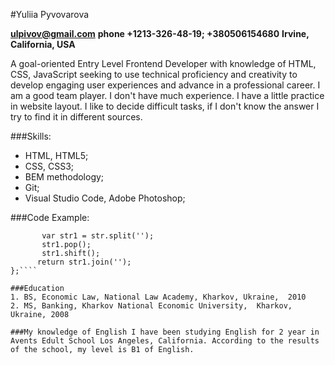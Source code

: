 #Yuliia Pyvovarova

**ulpivov@gmail.com**
**phone +1213-326-48-19; +380506154680**
**Irvine, California, USA**

A goal-oriented Entry Level Frontend Developer with knowledge of HTML, CSS, JavaScript seeking to use technical proficiency and creativity to develop engaging user experiences and advance in a professional career.
I am a good team player. I don't have much experience. I have a little practice in website layout. I like to decide difficult tasks, if I don't know the answer I try to find it in different sources.

###Skills:
* HTML, HTML5;
* CSS, CSS3;
* BEM methodology;
* Git;
* Visual Studio Code, Adobe Photoshop;

###Code Example:

````function removeChar(str){
       var str1 = str.split('');
       str1.pop();
       str1.shift();
      return str1.join('');
};````

###Education
1. BS, Economic Law, National Law Academy, Kharkov, Ukraine,  2010
2. MS, Banking, Kharkov National Economic University,  Kharkov, Ukraine, 2008

###My knowledge of English I have been studying English for 2 year in Avents Edult School Los Angeles, California. According to the results of the school, my level is B1 of English. 